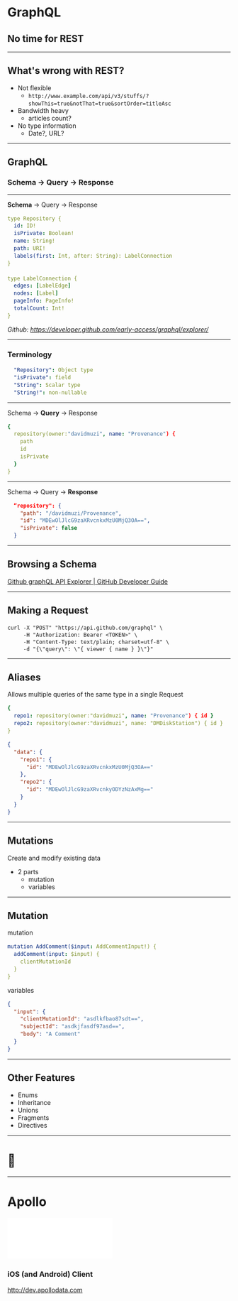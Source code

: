 # GraphQL
## No time for REST

---

## What's wrong with REST?
- Not flexible
  - `http://www.example.com/api/v3/stuffs/?showThis=true&notThat=true&sortOrder=titleAsc
`
- Bandwidth heavy
  - articles count?
- No type information
  - Date?, URL?

---

## GraphQL

### Schema -> Query -> Response

---

**Schema** -> Query -> Response

```yaml
type Repository {
  id: ID!
  isPrivate: Boolean!
  name: String!
  path: URI!
  labels(first: Int, after: String): LabelConnection
}

type LabelConnection {
  edges: [LabelEdge]
  nodes: [Label]
  pageInfo: PageInfo!
  totalCount: Int!
}
```

*Github: https://developer.github.com/early-access/graphql/explorer/*

---

### Terminology

```yaml
  "Repository": Object type
  "isPrivate": field
  "String": Scalar type
  "String!": non-nullable
```

---

Schema -> **Query** -> Response

```yaml
{  
  repository(owner:"davidmuzi", name: "Provenance") {
    path
    id
    isPrivate
  }
}
```

---

Schema -> Query -> **Response**

```json
  “repository": {
    "path": "/davidmuzi/Provenance",  
    "id": "MDEwOlJlcG9zaXRvcnkxMzU0MjQ3OA==",
    "isPrivate": false    
  }
```

---

## Browsing a Schema

[Github graphQL API Explorer | GitHub Developer Guide](https://developer.github.com/early-access/graphql/explorer/)

---

## Making a Request

```
curl -X "POST" "https://api.github.com/graphql" \
     -H "Authorization: Bearer <TOKEN>" \
     -H "Content-Type: text/plain; charset=utf-8" \
     -d "{\"query\": \"{ viewer { name } }\"}"
```

---

## Aliases

Allows multiple queries of the same type in a single Request

```yaml
{  
  repo1: repository(owner:"davidmuzi", name: "Provenance") { id }
  repo2: repository(owner:"davidmuzi", name: "DMDiskStation") { id }
}
```
```json
{
  "data": {
    "repo1": {
      "id": "MDEwOlJlcG9zaXRvcnkxMzU0MjQ3OA=="
    },
    "repo2": {
      "id": "MDEwOlJlcG9zaXRvcnkyODYzNzAxMg=="
    }
  }
}
```
___

## Mutations

Create and modify existing data

- 2 parts
  - mutation
  - variables

---

## Mutation

mutation

```yaml
mutation AddComment($input: AddCommentInput!) {
  addComment(input: $input) {
    clientMutationId
  }
}
```
variables

```json
{
  "input": {
    "clientMutationId": "asdlkfbao87sdt==",
    "subjectId": "asdkjfasdf97asd==",
    "body": "A Comment"
  }
}
```

___

## Other Features

- Enums
- Inheritance
- Unions
- Fragments
- Directives

___

# :iphone:
___

# Apollo  

![inline, 200%](apollo.png)

### iOS (and Android) Client
http://dev.apollodata.com

